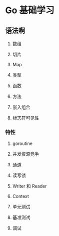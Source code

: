 # Go 基础学习
## 语法啊

1. 数组

2. 切片

3. Map

4. 类型

5. 函数

6. 方法

7. 嵌入组合

8. 标志符可见性

### 特性

1. goroutine

2. 并发资源竞争

3. 通道

4. 读写锁

5. Writer 和 Reader

6. Context

7. 单元测试

8. 基准测试

9. 调试